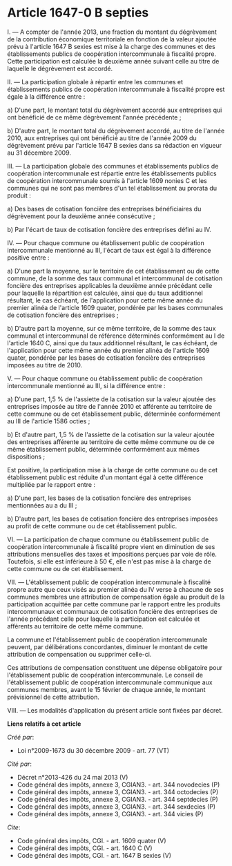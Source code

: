 # Article 1647-0 B septies

I. ― A compter de l'année 2013, une fraction du montant du dégrèvement de la contribution économique territoriale en fonction
de la valeur ajoutée prévu à l'article 1647 B sexies est mise à la charge des communes et des établissements publics de
coopération intercommunale à fiscalité propre. Cette participation est calculée la deuxième année suivant celle au titre de
laquelle le dégrèvement est accordé. 

II. ― La participation globale à répartir entre les communes et établissements publics de coopération intercommunale à
fiscalité propre est égale à la différence entre : 

a) D'une part, le montant total du dégrèvement accordé aux entreprises qui ont bénéficié de ce même dégrèvement l'année
précédente ; 

b) D'autre part, le montant total du dégrèvement accordé, au titre de l'année 2010, aux entreprises qui ont bénéficié au
titre de l'année 2009 du dégrèvement prévu par l'article 1647 B sexies dans sa rédaction en vigueur au 31 décembre 2009. 

III. ― La participation globale des communes et établissements publics de coopération intercommunale est répartie entre les
établissements publics de coopération intercommunale soumis à l'article 1609 nonies C et les communes qui ne sont pas membres
d'un tel établissement au prorata du produit : 

a) Des bases de cotisation foncière des entreprises bénéficiaires du dégrèvement pour la deuxième année consécutive ; 

b) Par l'écart de taux de cotisation foncière des entreprises défini au IV. 

IV. ― Pour chaque commune ou établissement public de coopération intercommunale mentionné au III, l'écart de taux est égal à
la différence positive entre : 

a) D'une part la moyenne, sur le territoire de cet établissement ou de cette commune, de la somme des taux communal et
intercommunal de cotisation foncière des entreprises applicables la deuxième année précédant celle pour laquelle la
répartition est calculée, ainsi que du taux additionnel résultant, le cas échéant, de l'application pour cette même année du
premier alinéa de l'article 1609 quater, pondérée par les bases communales de cotisation foncière des entreprises ; 

b) D'autre part la moyenne, sur ce même territoire, de la somme des taux communal et intercommunal de référence déterminés
conformément au I de l'article 1640 C, ainsi que du taux additionnel résultant, le cas échéant, de l'application pour cette
même année du premier alinéa de l'article 1609 quater, pondérée par les bases de cotisation foncière des entreprises imposées
au titre de 2010. 

V. ― Pour chaque commune ou établissement public de coopération intercommunale mentionné au III, si la différence entre : 

a) D'une part, 1,5 % de l'assiette de la cotisation sur la valeur ajoutée des entreprises imposée au titre de l'année 2010 et
afférente au territoire de cette commune ou de cet établissement public, déterminée conformément au III de l'article 1586
octies ; 

b) Et d'autre part, 1,5 % de l'assiette de la cotisation sur la valeur ajoutée des entreprises afférente au territoire de
cette même commune ou de ce même établissement public, déterminée conformément aux mêmes dispositions ; 

Est positive, la participation mise à la charge de cette commune ou de cet établissement public est réduite d'un montant égal
à cette différence multipliée par le rapport entre : 

a) D'une part, les bases de la cotisation foncière des entreprises mentionnées au a du III ; 

b) D'autre part, les bases de cotisation foncière des entreprises imposées au profit de cette commune ou de cet établissement
public. 

VI. ― La participation de chaque commune ou établissement public de coopération intercommunale à fiscalité propre vient en
diminution de ses attributions mensuelles des taxes et impositions perçues par voie de rôle. Toutefois, si elle est
inférieure à 50 €, elle n'est pas mise à la charge de cette commune ou de cet établissement. 

VII. ― L'établissement public de coopération intercommunale à fiscalité propre autre que ceux visés au premier alinéa du IV
verse à chacune de ses communes membres une attribution de compensation égale au produit de la participation acquittée par
cette commune par le rapport entre les produits intercommunaux et communaux de cotisation foncière des entreprises de l'année
précédant celle pour laquelle la participation est calculée et afférents au territoire de cette même commune. 

La commune et l'établissement public de coopération intercommunale peuvent, par délibérations concordantes, diminuer le
montant de cette attribution de compensation ou supprimer celle-ci. 

Ces attributions de compensation constituent une dépense obligatoire pour l'établissement public de coopération
intercommunale. Le conseil de l'établissement public de coopération intercommunale communique aux communes membres, avant le
15 février de chaque année, le montant prévisionnel de cette attribution. 

VIII. ― Les modalités d'application du présent article sont fixées par décret.

**Liens relatifs à cet article**

_Créé par_:

  - Loi n°2009-1673 du 30 décembre 2009 - art. 77 (VT)

_Cité par_:

  - Décret n°2013-426 du 24 mai 2013 (V)
  - Code général des impôts, annexe 3, CGIAN3. - art. 344 novodecies (P)
  - Code général des impôts, annexe 3, CGIAN3. - art. 344 octodecies (P)
  - Code général des impôts, annexe 3, CGIAN3. - art. 344 septdecies (P)
  - Code général des impôts, annexe 3, CGIAN3. - art. 344 sexdecies (P)
  - Code général des impôts, annexe 3, CGIAN3. - art. 344 vicies (P)

_Cite_:

  - Code général des impôts, CGI. - art. 1609 quater (V)
  - Code général des impôts, CGI. - art. 1640 C (V)
  - Code général des impôts, CGI. - art. 1647 B sexies (V)
